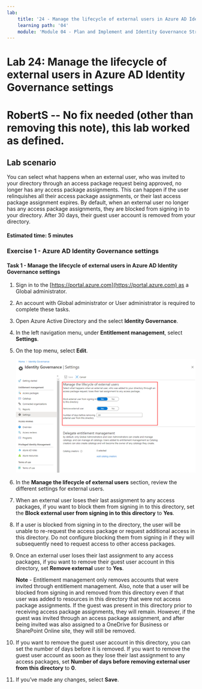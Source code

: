 ```yaml
---
lab:
    title: '24 - Manage the lifecycle of external users in Azure AD Identity Governance settings'
    learning path: '04'
    module: 'Module 04 - Plan and Implement and Identity Governance Strategy'
---
```


# Lab 24: Manage the lifecycle of external users in Azure AD Identity Governance settings  

# RobertS -- No fix needed (other than removing this note), this lab worked as defined.

## Lab scenario

You can select what happens when an external user, who was invited to your directory through an access package request being approved, no longer has any access package assignments. This can happen if the user relinquishes all their access package assignments, or their last access package assignment expires. By default, when an external user no longer has any access package assignments, they are blocked from signing in to your directory. After 30 days, their guest user account is removed from your directory.

#### Estimated time: 5 minutes

### Exercise 1 - Azure AD Identity Governance settings

#### Task 1 - Manage the lifecycle of external users in Azure AD Identity Governance settings

1. Sign in to the [https://portal.azure.com](https://portal.azure.com) as a Global administrator.

2. An account with Global administrator or User administrator is required to complete these tasks.

3. Open Azure Active Directory and the select **Identity Governance**.

4. In the left navigation menu, under **Entitlement management**, select **Settings**.

5. On the top menu, select **Edit**.

    ![Screen image displaying the Identity governance settings page with manage the lifecycle of external users highlighted.](./media/lp4-mod1-manage-lifcycle-of-ext-users.png)

6. In the **Manage the lifecycle of external users** section, review the different settings for external users.

7. When an external user loses their last assignment to any access packages, if you want to block them from signing in to this directory, set the **Block external user from signing in to this directory** to **Yes**.

8. If a user is blocked from signing in to the directory, the user will be unable to re-request the access package or request additional access in this directory. Do not configure blocking them from signing in if they will subsequently need to request access to other access packages.

9. Once an external user loses their last assignment to any access packages, if you want to remove their guest user account in this directory, set **Remove external** user to **Yes**.

    **Note** - Entitlement management only removes accounts that were invited through entitlement management. Also, note that a user will be blocked from signing in and removed from this directory even if that user was added to resources in this directory that were not access package assignments. If the guest was present in this directory prior to receiving access package assignments, they will remain. However, if the guest was invited through an access package assignment, and after being invited was also assigned to a OneDrive for Business or SharePoint Online site, they will still be removed.

10. If you want to remove the guest user account in this directory, you can set the number of days before it is removed. If you want to remove the guest user account as soon as they lose their last assignment to any access packages, set **Number of days before removing external user from this directory** to **0**.

11. If you’ve made any changes, select **Save**.
